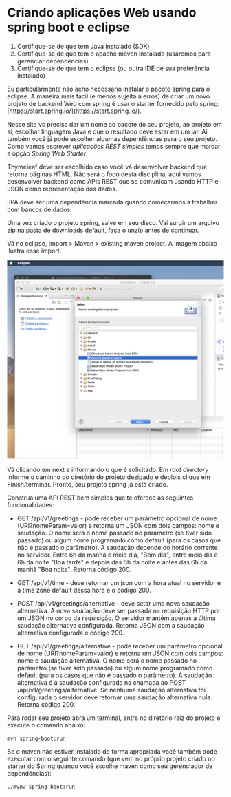 # Criando aplicações Web usando spring boot e eclipse

1. Certifique-se de que tem Java instalado (SDK)
2. Certifique-se de que tem o apache maven instalado (usaremos para gerenciar dependências)
3. Certifique-se de que tem o eclipse (ou outra IDE de sua preferência instalado)

Eu particularmente não acho necessario instalar o pacote spring para o eclipse. A maneira mais fácil (e menos sujeita a erros) de criar um novo projeto de backend Web com spring é usar o starter fornecido pelo spring: [https://start.spring.io/](https://start.spring.io/).

Nesse site vc precisa dar um nome ao pacote do seu projeto, ao projeto em si, escolhar linguagem Java e que o resultado deve estar em um jar. Aí também você já pode escolher algumas dependências para o seu projeto. Como vamos escrever *aplicações REST simples* temos sempre que marcar a opção *Spring Web Starter*. 

Thymeleaf deve ser escolhido caso você vá desenvolver backend que retorna páginas HTML. Não será o foco desta disciplina, aqui vamos desenvolver backend como APIs REST que se comunicam usando HTTP e JSON como representação dos dados.

JPA deve ser uma dependência marcada quando começarmos a trabalhar com bancos de dados.

Uma vez criado o projeto spring, salve em seu disco. Vai surgir um arquivo zip na pasta de downloads default, faça o unzip antes de continuar. 

Vá no eclipse, Import > Maven > existing maven project. A imagem abaixo ilustra esse import.

![Importando o projeto spring criado no eclipse](imagens/importaMavenProject.png)

Vá clicando em next e informando o que é solicitado. Em _root directory_ informe o caminho do diretório do projeto dezipado e deplois clique em Finish/terminar. Pronto, seu projeto spring já está criado.

Construa uma API REST bem simples que te oferece as seguintes funcionalidades:

* GET /api/v1/greetings - pode receber um parâmetro opcional de nome (URI?nomeParam=valor) e retorna um JSON com dois campos: nome e saudação. O nome será o nome passado no parâmetro (se tiver sido passado) ou algum nome programado como default (para os casos que não é passado o parâmetro). A saudação depende do horário corrente no servidor. Entre 6h da manhã e meio dia, "Bom dia", entre meio dia e 6h da noite "Boa tarde" e depois das 6h da noite e antes das 6h da manhã "Boa noite". Retorna código 200.

* GET /api/v1/time - deve retornar um json com a hora atual no servidor e a time zone default dessa hora e o código 200.

* POST /api/v1/greetings/alternative - deve setar uma nova saudação alternativa. A nova saudação deve ser passada na requisição HTTP por um JSON no corpo da requisição. O servidor mantém apenas a última saudação alternativa configurada. Retorna JSON com a saudação alternativa configurada e código 200.

* GET /api/v1/greetings/alternative - pode receber um parâmetro opcional de nome (URI?nomeParam=valor) e retorna um JSON com dois campos: nome e saudação alternativa. O nome será o nome passado no parâmetro (se tiver sido passado) ou algum nome programado como default (para os casos que não é passado o parâmetro). A saudação alternativa é a saudação configurada na chamada ao POST /api/v1/greetings/alternative. Se nenhuma saudação alternativa foi configurada o servidor deve retornar uma saudação alternativa nula. Retorna código 200.

Para rodar seu projeto abra um terminal, entre no diretório raiz do projeto e execute o comando abaixo:
````
mvn spring-boot:run
````
Se o maven não estiver instalado de forma apropriada você também pode executar com o seguinte comando (que vem no próprio projeto criado no starter do Spring quando você escolhe maven como seu gerenciador de dependências):
````
./mvnw spring-boot:run
````
